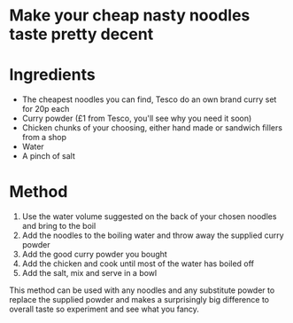 # Make your cheap nasty noodles taste pretty decent

Ingredients
===========
- The cheapest noodles you can find, Tesco do an own brand curry set for 20p each
- Curry powder (£1 from Tesco, you'll see why you need it soon)
- Chicken chunks of your choosing, either hand made or sandwich fillers from a shop
- Water
- A pinch of salt

Method
======
1. Use the water volume suggested on the back of your chosen noodles and bring to the boil
2. Add the noodles to the boiling water and throw away the supplied curry powder
3. Add the good curry powder you bought
4. Add the chicken and cook until most of the water has boiled off
5. Add the salt, mix and serve in a bowl

This method can be used with any noodles and any substitute powder to replace the supplied powder and makes a surprisingly big difference to overall taste so experiment and see what you fancy.

